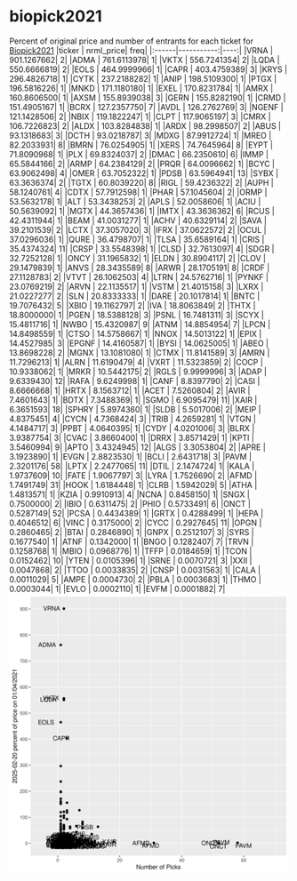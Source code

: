 # biopick2021
Percent of original price and number of entrants for each ticket for [Biopick2021](https://twitter.com/hashtag/Biopick2021)
|ticker |  nrml_price| freq|
|:------|-----------:|----:|
|VRNA   | 901.1267662|    2|
|ADMA   | 761.6113978|    1|
|VKTX   | 556.7241354|    2|
|LQDA   | 550.6666819|    2|
|EOLS   | 464.9999966|    1|
|CAPR   | 403.4759389|    3|
|KRYS   | 296.4826718|    1|
|CYTK   | 237.2188282|    1|
|ANIP   | 198.5109300|    1|
|PTGX   | 196.5816226|    1|
|MNKD   | 171.1180180|    1|
|EXEL   | 170.8231784|    1|
|AMRX   | 160.8606500|    1|
|AXSM   | 155.8939038|    3|
|GERN   | 155.8282190|    1|
|CRMD   | 151.4905167|    1|
|BCRX   | 127.2357750|    7|
|AVDL   | 126.2762769|    3|
|NGENF  | 121.1428506|    2|
|NBIX   | 119.1822247|    1|
|CLPT   | 117.9065197|    3|
|CMRX   | 106.7226823|    2|
|ALDX   | 103.8284838|    1|
|ARDX   |  98.2998507|    2|
|ABUS   |  93.1318683|    3|
|DCTH   |  93.0218787|    3|
|MDXG   |  87.9912724|    1|
|MREO   |  82.2033931|    8|
|BMRN   |  76.0254905|    1|
|XERS   |  74.7645964|    8|
|EYPT   |  71.8090968|    1|
|PLX    |  69.8324037|    2|
|DMAC   |  66.2350610|    6|
|IMMP   |  65.5844166|    2|
|ARMP   |  64.2384129|    2|
|PRQR   |  64.0096662|    1|
|BCYC   |  63.9062498|    4|
|OMER   |  63.7052322|    1|
|PDSB   |  63.5964941|   13|
|SYBX   |  63.3636374|    2|
|TGTX   |  60.8039220|    8|
|RIGL   |  59.4236322|    2|
|AUPH   |  58.1240761|    4|
|CDTX   |  57.7912598|    1|
|PHAR   |  57.1045604|    2|
|ORMP   |  53.5632178|    1|
|ALT    |  53.3438253|    2|
|APLS   |  52.0058606|    1|
|ACIU   |  50.5639092|    1|
|MGTX   |  44.3657436|    1|
|IMTX   |  43.3636362|    6|
|RCUS   |  42.4311944|    1|
|BEAM   |  41.0031277|    1|
|ACHV   |  40.6329114|    2|
|SAVA   |  39.2101539|    2|
|LCTX   |  37.3057020|    3|
|IFRX   |  37.0622572|    2|
|OCUL   |  37.0296036|    1|
|QURE   |  36.4798707|    1|
|TLSA   |  35.6589164|    1|
|CRIS   |  35.4374324|   11|
|CRSP   |  33.5548398|    1|
|CLSD   |  32.7613097|    4|
|SDGR   |  32.7252128|    1|
|ONCY   |  31.1965832|    1|
|ELDN   |  30.8904117|    2|
|CLOV   |  29.1479839|    1|
|ANVS   |  28.3435589|    8|
|ARWR   |  28.1705191|    8|
|CRDF   |  27.1128783|    2|
|VTVT   |  26.1062503|    4|
|LTRN   |  24.5762716|    1|
|PYNKF  |  23.0769219|    2|
|ARVN   |  22.1135517|    1|
|VSTM   |  21.4015158|    3|
|LXRX   |  21.0227277|    2|
|SLN    |  20.8333333|    1|
|DARE   |  20.1017814|    1|
|BNTC   |  19.7076432|    5|
|XBIO   |  19.1162797|    2|
|IVA    |  18.8063849|    2|
|THTX   |  18.8000000|    1|
|PGEN   |  18.5388128|    3|
|PSNL   |  16.7481311|    3|
|SCYX   |  15.4811716|    1|
|NWBO   |  15.4320987|    9|
|ATNM   |  14.8854954|    7|
|LPCN   |  14.8498559|    1|
|CTSO   |  14.5758667|    1|
|NNOX   |  14.5013122|    1|
|EPIX   |  14.4527985|    3|
|EPGNF  |  14.4160587|    1|
|BYSI   |  14.0625005|    1|
|ABEO   |  13.8698228|    2|
|MGNX   |  13.1081080|    1|
|CTMX   |  11.8141589|    3|
|AMRN   |  11.7296213|    1|
|ALRN   |  11.6190479|    4|
|VXRT   |  11.5323859|    2|
|COCP   |  10.9338062|    1|
|MRKR   |  10.5442175|    2|
|RGLS   |   9.9999996|    3|
|ADAP   |   9.6339430|   12|
|RAFA   |   9.6249998|    1|
|CANF   |   8.8397790|    2|
|CASI   |   8.6666668|    1|
|HRTX   |   8.1563712|    1|
|ACET   |   7.5260804|    2|
|AVIR   |   7.4601643|    1|
|BDTX   |   7.3488369|    1|
|SGMO   |   6.9095479|   11|
|XAIR   |   6.3651593|   18|
|SPHRY  |   5.8974360|    1|
|SLDB   |   5.5017006|    2|
|MEIP   |   4.8375451|    4|
|CYCN   |   4.7368424|    3|
|TRIB   |   4.2659281|    1|
|VTGN   |   4.1484717|    3|
|PPBT   |   4.0640395|    1|
|CYDY   |   4.0201006|    3|
|BLRX   |   3.9387754|    3|
|CVAC   |   3.8660400|    1|
|DRRX   |   3.8571429|    1|
|KPTI   |   3.5460994|    9|
|APTO   |   3.4324945|   12|
|ALGS   |   3.3053804|    2|
|APRE   |   3.1923890|    1|
|EVGN   |   2.8823530|    1|
|BCLI   |   2.6431718|    3|
|PAVM   |   2.3201176|   58|
|LPTX   |   2.2477065|   11|
|DTIL   |   2.1474724|    1|
|KALA   |   1.9737609|   10|
|FATE   |   1.9067797|    3|
|LYRA   |   1.7526690|    2|
|AFMD   |   1.7491749|   31|
|HOOK   |   1.6184448|    1|
|CLRB   |   1.5942029|    5|
|ATHA   |   1.4813571|    1|
|KZIA   |   0.9910913|    4|
|NCNA   |   0.8458150|    1|
|SNGX   |   0.7500000|    2|
|IBIO   |   0.6311475|    2|
|PHIO   |   0.5733491|    6|
|ONCT   |   0.5287149|   52|
|PCSA   |   0.4434389|    1|
|GRTX   |   0.4288499|    1|
|HEPA   |   0.4046512|    6|
|VINC   |   0.3175000|    2|
|CYCC   |   0.2927645|   11|
|OPGN   |   0.2860465|    2|
|BTAI   |   0.2846890|    1|
|GNPX   |   0.2512107|    3|
|SYRS   |   0.1677540|    1|
|ATNF   |   0.1342000|    1|
|BNGO   |   0.1282407|    7|
|TRVN   |   0.1258768|    1|
|MBIO   |   0.0968776|    1|
|TFFP   |   0.0184659|    1|
|TCON   |   0.0152462|   10|
|YTEN   |   0.0105396|    1|
|SRNE   |   0.0070721|    3|
|XXII   |   0.0047868|    2|
|TTOO   |   0.0033835|    2|
|CNSP   |   0.0031563|    1|
|CALA   |   0.0011029|    5|
|AMPE   |   0.0004730|    2|
|PBLA   |   0.0003683|    1|
|THMO   |   0.0003044|    1|
|EVLO   |   0.0002110|    1|
|EVFM   |   0.0001882|    7|
![retvspicks](biopicks.png?raw=true)
